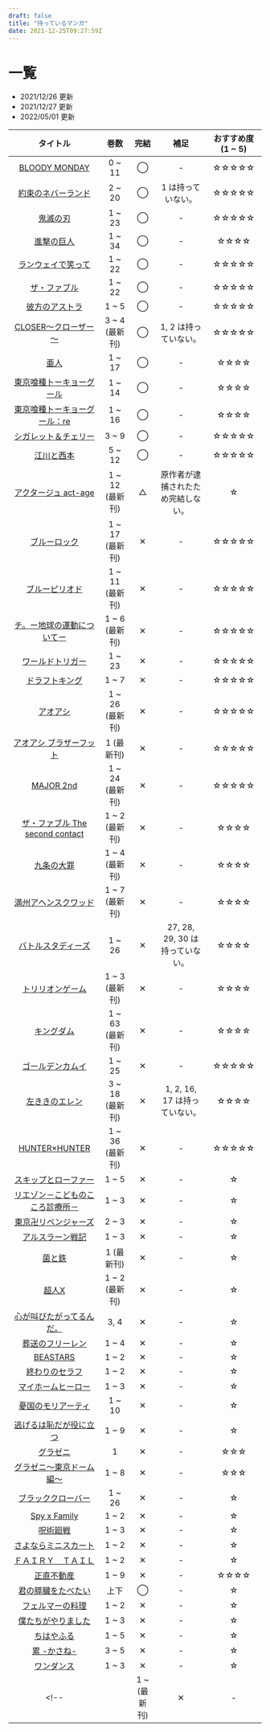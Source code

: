 ```yaml
---
draft: false
title: "持っているマンガ"
date: 2021-12-25T09:27:59Z
---
```


# 一覧

- 2021/12/26 更新
- 2021/12/27 更新
- 2022/05/01 更新

| タイトル | 巻数 | 完結 | 補足 | おすすめ度 (1 ~ 5) |
| :---: | :---: | :---: | :---: | :---: |
| [BLOODY MONDAY](https://kc.kodansha.co.jp/product?item=0000012265) | 0 ~ 11 | ◯ | - | ☆☆☆☆☆ |
| [約束のネバーランド](https://www.shonenjump.com/j/rensai/list/neverland.html) | 2 ~ 20 | ◯ | 1 は持っていない。 | ☆☆☆☆☆ |
| [鬼滅の刃](https://www.shonenjump.com/j/rensai/list/kimetsu.html) | 1 ~ 23 | ◯ | - | ☆☆☆☆☆ |
| [進撃の巨人](https://shingeki.net/#/) | 1 ~ 34 | ◯ | - | ☆☆☆☆ |
| [ランウェイで笑って](https://kc.kodansha.co.jp/title?code=1000029726) | 1 ~ 22 | ◯ | - | ☆☆☆☆☆ |
| [ザ・ファブル](https://yanmaga.jp/comics/%E3%82%B6_%E3%83%95%E3%82%A1%E3%83%96%E3%83%AB) | 1 ~ 22 | ◯ | - | ☆☆☆☆☆ |
| [彼方のアストラ](https://www.shonenjump.com/j/rensai/list/kanatano.html) | 1 ~ 5 | ◯ | - | ☆☆☆☆☆ |
| [CLOSER～クローザー～](https://www.nihonbungeisha.co.jp/search/?search_keyword=CLOSER&x=0&y=0 ) | 3 ~ 4 (最新刊) | ◯ | 1, 2 は持っていない。 | ☆☆☆☆☆ |
| [亜人](https://kc.kodansha.co.jp/title?code=1000006191) | 1 ~ 17 | ◯ | - | ☆☆☆☆ |
| [東京喰種トーキョーグール](https://youngjump.jp/tokyoghoul/tg/) | 1 ~ 14 | ◯ | - | ☆☆☆☆ |
| [東京喰種トーキョーグール：re](https://youngjump.jp/tokyoghoul/re/chara/index2.html) | 1 ~ 16 | ◯ | - | ☆☆☆☆ |
| [シガレット＆チェリー](https://www.akitashoten.co.jp/comics/4253239315) | 3 ~ 9 | ◯ | - | ☆☆☆☆☆ |
| [江川と西本](https://bigcomicbros.net/work/6153/) | 5 ~ 12 | ◯ | - | ☆☆☆☆☆ |
| [アクタージュ act-age](https://www.shonenjump.com/j/rensai/act-age.html) | 1 ~ 12 (最新刊) | △ | 原作者が逮捕されたため完結しない。 | ☆ |
| [ブルーロック](https://pocket.shonenmagazine.com/episode/10834108156632602988) | 1 ~ 17 (最新刊) | ✕ | - | ☆☆☆☆☆ |
| [ブルーピリオド](https://afternoon.kodansha.co.jp/c/blueperiod.html) | 1 ~ 11 (最新刊) | ✕ | - | ☆☆☆☆☆ |
| [チ。ー地球の運動についてー](https://bigcomicbros.net/work/35171/) | 1 ~ 6 (最新刊) | ✕ | - | ☆☆☆☆☆ |
| [ワールドトリガー](https://www.shonenjump.com/j/rensai/list/world_2.html) | 1 ~ 23 | ✕ | - | ☆☆☆☆☆ |
| [ドラフトキング](http://grandjump.shueisha.co.jp/manga/draftking.html) | 1 ~ 7 | ✕ | - | ☆☆☆☆☆ |
| [アオアシ](https://bigcomicbros.net/work/6196/) | 1 ~ 26 (最新刊) | ✕ | - | ☆☆☆☆☆ |
| [アオアシ ブラザーフット](https://bigcomicbros.net/work/57298/) | 1 (最新刊) | ✕ | - | ☆☆☆☆☆ |
| [MAJOR 2nd](https://websunday.net/work/722/) | 1 ~ 24 (最新刊) | ✕ | - | ☆☆☆☆☆ |
| [ザ・ファブル The second contact](https://yanmaga.jp/comics/%E3%82%B6_%E3%83%95%E3%82%A1%E3%83%96%E3%83%AB_The_second_contact) | 1 ~ 2 (最新刊) | ✕ | - | ☆☆☆☆ |
| [九条の大罪](https://bigcomicbros.net/work/35215/) | 1 ~ 4 (最新刊) | ✕ | - | ☆☆☆☆ |
| [満州アヘンスクワッド](https://yanmaga.jp/comics/%E6%BA%80%E5%B7%9E%E3%82%A2%E3%83%98%E3%83%B3%E3%82%B9%E3%82%AF%E3%83%AF%E3%83%83%E3%83%89) | 1 ~ 7 (最新刊) | ✕ | - | ☆☆☆☆ |
| [バトルスタディーズ](https://kc.kodansha.co.jp/title?code=1000025521) | 1 ~ 26 | ✕ | 27, 28, 29, 30 は持っていない。 | ☆☆☆☆ |
| [トリリオンゲーム](https://bigcomicbros.net/comics/69965/) | 1 ~ 3 (最新刊) | ✕ | - | ☆☆☆☆ |
| [キングダム](https://youngjump.jp/kingdom/) | 1 ~ 63 (最新刊) | ✕ | - | ☆☆☆☆ |
| [ゴールデンカムイ](https://youngjump.jp/goldenkamuy/) | 1 ~ 25 | ✕ | - | ☆☆☆☆☆ |
| [左ききのエレン](https://shonenjumpplus.com/episode/13932016480029111789) | 3 ~ 18 (最新刊) | ✕ | 1, 2, 16, 17 は持っていない。 | ☆☆☆☆ |
| [HUNTER×HUNTER](https://www.shonenjump.com/j/rensai/hunter.html) | 1 ~ 36 (最新刊) | ✕ | - | ☆☆☆☆☆ |
| [スキップとローファー](https://afternoon.kodansha.co.jp/c/skiptoloafer/) | 1 ~ 5 | ✕ | - | ☆ |
| [リエゾン－こどものこころ診療所－](https://morning.kodansha.co.jp/c/liaison.html) | 1 ~ 3 | ✕ | - | ☆ |
| [東京卍リベンジャーズ](https://shonenmagazine.com/special_page/tokyorevengers) | 2 ~ 3 | ✕ | - | ☆ |
| [アルスラーン戦記](https://kc.kodansha.co.jp/title?code=1000006649) | 1 ~ 3 | ✕ | - | ☆ |
| [菌と鉄](https://pocket.shonenmagazine.com/episode/3269632237276098910) | 1 (最新刊) | ✕ | - | ☆ |
| [超人X](https://tonarinoyj.jp/episode/3269754496306260379) | 1 ~ 2 (最新刊) | ✕ | - | ☆ |
| [心が叫びたがってるんだ。](https://csbs.shogakukan.co.jp/waitfree/detail?book_group_id=9826) | 3, 4 | ✕ | - | ☆ |
| [葬送のフリーレン](https://www.shogakukan.co.jp/books/09850180) | 1 ~ 4 | ✕ | - | ☆ |
| [BEASTARS](https://www.akitashoten.co.jp/works/beastars/) | 1 ~ 2 | ✕ | - | ☆ |
| [終わりのセラフ](https://jumpsq.shueisha.co.jp/rensai/owarinoseraph/) | 1 ~ 2 | ✕ | - | ☆ |
| [マイホームヒーロー](https://magazine.yanmaga.jp/c/myhomehero/) | 1 ~ 3 | ✕ | - | ☆ |
| [憂国のモリアーティ](https://jumpsq.shueisha.co.jp/rensai/moriarty/) | 1 ~ 10 | ✕ | - | ☆ |
| [逃げるは恥だが役に立つ](https://kc.kodansha.co.jp/product?item=0000036370) | 1 ~ 9 | ✕ | - | ☆ |
| [グラゼニ](http://morning.moae.jp/lineup/109) | 1 | ✕ | - | ☆☆☆ |
| [グラゼニ～東京ドーム編～]() | 1 ~ 8 | ✕ | - | ☆☆☆ |
| [ブラッククローバー](https://www.shonenjump.com/j/rensai/bclover.html) | 1 ~ 26 | ✕ | - | ☆ |
| [Spy x Family](https://shonenjumpplus.com/episode/10834108156648240735) | 1 ~ 2 | ✕ | - | ☆ |
| [呪術廻戦](https://www.shonenjump.com/j/rensai/jujutsu.html) | 1 ~ 3 | ✕ | - | ☆ |
| [さよならミニスカート](https://shonenjumpplus.com/episode/10834108156632735347) | 1 ~ 2 | ✕ | - | ☆ |
| [ＦＡＩＲＹ　ＴＡＩＬ](https://kc.kodansha.co.jp/title?code=1000002520) | 1 ~ 2 | ✕ | - | ☆ |
| [正直不動産](https://bigcomicbros.net/work/6319/) | 1 ~ 9 | ✕ | - | ☆☆☆☆ |
| [君の膵臓をたべたい](https://www.futabasha.co.jp/booksdb/book/bookview/978-4-575-84925-7.html) | 上下 | ◯ | - | ☆ |
| [フェルマーの料理](https://gmaga.co/c/fermatnoryouri/) | 1 ~ 2 | ✕ | - | ☆ |
| [僕たちがやりました](https://kc.kodansha.co.jp/product?item=0000016248) | 1 ~ 3 | ✕ | - | ☆ |
| [ちはやふる](https://kc.kodansha.co.jp/title?code=1000003555) | 1 ~ 5 | ✕ | - | ☆ |
| [累 -かさね-](https://evening.kodansha.co.jp/c/kasane.html) | 3 ~ 5 | ✕ | - | ☆ |
| [ワンダンス](https://afternoon.kodansha.co.jp/c/wondance.html) | 1 ~ 3 | ✕ | - | ☆ |
<!-- | []() | 1 ~  (最新刊) | ✕ | - | -->
